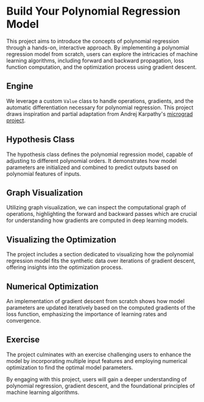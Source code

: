 # Build Your Polynomial Regression Model

This project aims to introduce the concepts of polynomial regression through a hands-on, interactive approach. By implementing a polynomial regression model from scratch, users can explore the intricacies of machine learning algorithms, including forward and backward propagation, loss function computation, and the optimization process using gradient descent.

## Engine

We leverage a custom `Value` class to handle operations, gradients, and the automatic differentiation necessary for polynomial regression. This project draws inspiration and partial adaptation from Andrej Karpathy's [micrograd project](https://github.com/karpathy/micrograd).

## Hypothesis Class

The hypothesis class defines the polynomial regression model, capable of adjusting to different polynomial orders. It demonstrates how model parameters are initialized and combined to predict outputs based on polynomial features of inputs.

## Graph Visualization

Utilizing graph visualization, we can inspect the computational graph of operations, highlighting the forward and backward passes which are crucial for understanding how gradients are computed in deep learning models.

## Visualizing the Optimization

The project includes a section dedicated to visualizing how the polynomial regression model fits the synthetic data over iterations of gradient descent, offering insights into the optimization process.

## Numerical Optimization

An implementation of gradient descent from scratch shows how model parameters are updated iteratively based on the computed gradients of the loss function, emphasizing the importance of learning rates and convergence.

## Exercise

The project culminates with an exercise challenging users to enhance the model by incorporating multiple input features and employing numerical optimization to find the optimal model parameters.

By engaging with this project, users will gain a deeper understanding of polynomial regression, gradient descent, and the foundational principles of machine learning algorithms.

